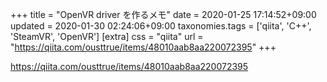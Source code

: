+++
title = "OpenVR driver を作るメモ"
date = 2020-01-25 17:14:52+09:00
updated = 2020-01-30 02:24:06+09:00
taxonomies.tags = ['qiita', 'C++', 'SteamVR', 'OpenVR']
[extra]
css = "qiita"
url = "https://qiita.com/ousttrue/items/48010aab8aa220072395"
+++

<https://qiita.com/ousttrue/items/48010aab8aa220072395>

